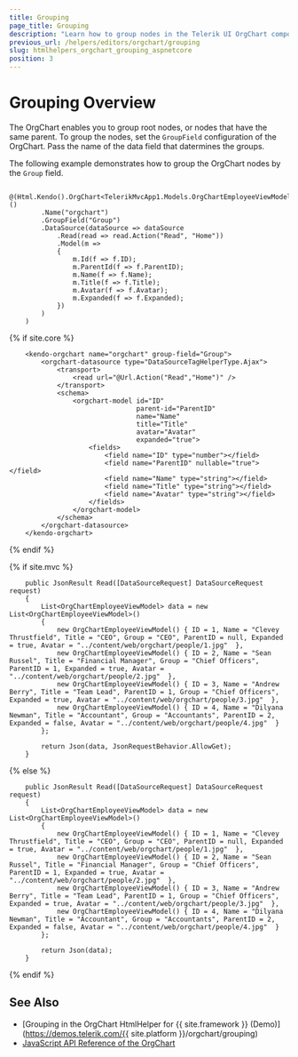 ```yaml
---
title: Grouping
page_title: Grouping
description: "Learn how to group nodes in the Telerik UI OrgChart component for {{ site.framework }} works."
previous_url: /helpers/editors/orgchart/grouping
slug: htmlhelpers_orgchart_grouping_aspnetcore
position: 3
---
```


# Grouping Overview

The OrgChart enables you to group root nodes, or nodes that have the same parent. To group the nodes, set the `GroupField` configuration of the OrgChart. Pass the name of the data field that datermines the groups.  

The following example demonstrates how to group the OrgChart nodes by the `Group` field.

```HtmlHelper
    @(Html.Kendo().OrgChart<TelerikMvcApp1.Models.OrgChartEmployeeViewModel>()
        .Name("orgchart")
        .GroupField("Group")
        .DataSource(dataSource => dataSource
            .Read(read => read.Action("Read", "Home"))
            .Model(m =>
            {
                m.Id(f => f.ID);
                m.ParentId(f => f.ParentID);
                m.Name(f => f.Name);
                m.Title(f => f.Title);
                m.Avatar(f => f.Avatar);
                m.Expanded(f => f.Expanded);
            })
        )
    )
```
{% if site.core %}
```TagHelper
    <kendo-orgchart name="orgchart" group-field="Group">
        <orgchart-datasource type="DataSourceTagHelperType.Ajax">
            <transport>
                <read url="@Url.Action("Read","Home")" />
            </transport>
            <schema>
                <orgchart-model id="ID" 
                                parent-id="ParentID" 
                                name="Name" 
                                title="Title"
                                avatar="Avatar" 
                                expanded="true">
                    <fields>
                        <field name="ID" type="number"></field>
                        <field name="ParentID" nullable="true"></field>
                        <field name="Name" type="string"></field>
                        <field name="Title" type="string"></field>
                        <field name="Avatar" type="string"></field>
                    </fields>
                </orgchart-model>
            </schema>
        </orgchart-datasource>
    </kendo-orgchart>
```
{% endif %}

{% if site.mvc %}
```Controller
    public JsonResult Read([DataSourceRequest] DataSourceRequest request)
    {
        List<OrgChartEmployeeViewModel> data = new List<OrgChartEmployeeViewModel>()
        {
            new OrgChartEmployeeViewModel() { ID = 1, Name = "Clevey Thrustfield", Title = "CEO", Group = "CEO", ParentID = null, Expanded = true, Avatar = "../content/web/orgchart/people/1.jpg"  },
            new OrgChartEmployeeViewModel() { ID = 2, Name = "Sean Russel", Title = "Financial Manager", Group = "Chief Officers", ParentID = 1, Expanded = true, Avatar = "../content/web/orgchart/people/2.jpg"  },
            new OrgChartEmployeeViewModel() { ID = 3, Name = "Andrew Berry", Title = "Team Lead", ParentID = 1, Group = "Chief Officers", Expanded = true, Avatar = "../content/web/orgchart/people/3.jpg"  },
            new OrgChartEmployeeViewModel() { ID = 4, Name = "Dilyana Newman", Title = "Accountant", Group = "Accountants", ParentID = 2, Expanded = false, Avatar = "../content/web/orgchart/people/4.jpg"  }
        };

        return Json(data, JsonRequestBehavior.AllowGet);
    }
```
{% else %}
```Controller
    public JsonResult Read([DataSourceRequest] DataSourceRequest request)
    {
        List<OrgChartEmployeeViewModel> data = new List<OrgChartEmployeeViewModel>()
        {
            new OrgChartEmployeeViewModel() { ID = 1, Name = "Clevey Thrustfield", Title = "CEO", Group = "CEO", ParentID = null, Expanded = true, Avatar = "../content/web/orgchart/people/1.jpg"  },
            new OrgChartEmployeeViewModel() { ID = 2, Name = "Sean Russel", Title = "Financial Manager", Group = "Chief Officers", ParentID = 1, Expanded = true, Avatar = "../content/web/orgchart/people/2.jpg"  },
            new OrgChartEmployeeViewModel() { ID = 3, Name = "Andrew Berry", Title = "Team Lead", ParentID = 1, Group = "Chief Officers", Expanded = true, Avatar = "../content/web/orgchart/people/3.jpg"  },
            new OrgChartEmployeeViewModel() { ID = 4, Name = "Dilyana Newman", Title = "Accountant", Group = "Accountants", ParentID = 2, Expanded = false, Avatar = "../content/web/orgchart/people/4.jpg"  }
        };

        return Json(data);
    }
```
{% endif %}

## See Also

* [Grouping in the OrgChart HtmlHelper for {{ site.framework }} (Demo)](https://demos.telerik.com/{{ site.platform }}/orgchart/grouping)
* [JavaScript API Reference of the OrgChart](https://docs.telerik.com/kendo-ui/api/javascript/ui/orgchart)
